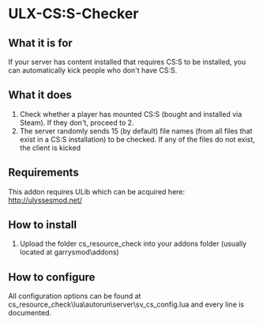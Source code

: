 # ULX-CS:S-Checker
## What it is for
If your server has content installed that requires CS:S to be installed, you can automatically kick people who don't have CS:S.

## What it does
1. Check whether a player has mounted CS:S (bought and installed via Steam). If they don't, proceed to 2.
2. The server randomly sends 15 (by default) file names (from all files that exist in a CS:S installation) to be checked. If any of the files do not exist, the client is kicked

## Requirements
This addon requires ULib which can be acquired here: http://ulyssesmod.net/

## How to install
1. Upload the folder cs_resource_check into your addons folder (usually located at garrysmod\addons)

## How to configure
All configuration options can be found at cs_resource_check\lua\autorun\server\sv_cs_config.lua and every line is documented.